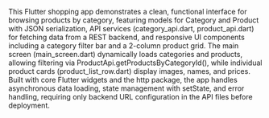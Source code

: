 This Flutter shopping app demonstrates a clean, functional interface for browsing products by category, featuring models for Category and Product with JSON serialization, API services (category_api.dart, product_api.dart) for fetching data from a REST backend, and responsive UI components including a category filter bar and a 2-column product grid. The main screen (main_screen.dart) dynamically loads categories and products, allowing filtering via ProductApi.getProductsByCategoryId(), while individual product cards (product_list_row.dart) display images, names, and prices. Built with core Flutter widgets and the http package, the app handles asynchronous data loading, state management with setState, and error handling, requiring only backend URL configuration in the API files before deployment.
